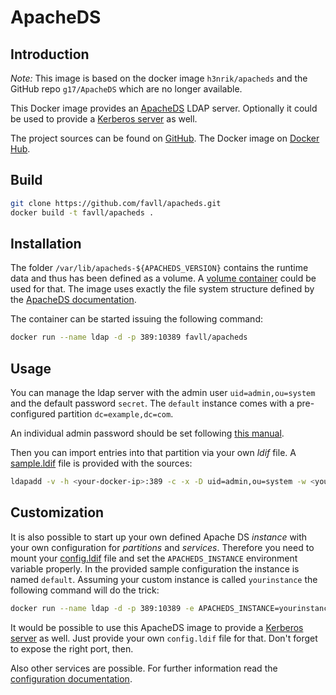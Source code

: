 # ApacheDS

## Introduction
*Note:* This image is based on the docker image `h3nrik/apacheds` and the GitHub repo `g17/ApacheDS` which are no longer available.

This Docker image provides an [ApacheDS](https://directory.apache.org/apacheds/) LDAP server. Optionally it could be used to provide a [Kerberos server](https://directory.apache.org/apacheds/advanced-ug/2.1-config-description.html#kerberos-server) as well.

The project sources can be found on [GitHub](https://github.com/favll/apacheds). The Docker image on [Docker Hub](https://registry.hub.docker.com/u/favll/apacheds/).

## Build

```bash
git clone https://github.com/favll/apacheds.git
docker build -t favll/apacheds .
```

## Installation

The folder `/var/lib/apacheds-${APACHEDS_VERSION}` contains the runtime data and thus has been defined as a volume. A [volume container](https://docs.docker.com/userguide/dockervolumes/) could be used for that. The image uses exactly the file system structure defined by the [ApacheDS documentation](https://directory.apache.org/apacheds/advanced-ug/2.2.1-debian-instance-layout.html).

The container can be started issuing the following command:

```bash
docker run --name ldap -d -p 389:10389 favll/apacheds
```

## Usage

You can manage the ldap server with the admin user `uid=admin,ou=system` and the default password `secret`. The `default` instance comes with a pre-configured partition `dc=example,dc=com`.

An individual admin password should be set following [this manual](https://directory.apache.org/apacheds/basic-ug/1.4.2-changing-admin-password.html).

Then you can import entries into that partition via your own *ldif* file. A [sample.ldif](https://github.com/favll/apacheds/blob/master/sample/sample.ldif) file is provided with the sources:

```bash
ldapadd -v -h <your-docker-ip>:389 -c -x -D uid=admin,ou=system -w <your-admin-password> -f `pwd`/sample/sample.ldif
```

## Customization

It is also possible to start up your own defined Apache DS *instance* with your own configuration for *partitions* and *services*. Therefore you need to mount your [config.ldif](https://github.com/favll/apacheds/blob/master/instance/config.ldif) file and set the `APACHEDS_INSTANCE` environment variable properly. In the provided sample configuration the instance is named `default`. Assuming your custom instance is called `yourinstance` the following command will do the trick:

```bash
docker run --name ldap -d -p 389:10389 -e APACHEDS_INSTANCE=yourinstance -v /path/to/your/config.ldif:/bootstrap/conf/config.ldif:ro favll/apacheds
```

It would be possible to use this ApacheDS image to provide a [Kerberos server](https://directory.apache.org/apacheds/advanced-ug/2.1-config-description.html#kerberos-server) as well. Just provide your own `config.ldif` file for that. Don't forget to expose the right port, then.

Also other services are possible. For further information read the [configuration documentation](https://directory.apache.org/apacheds/advanced-ug/2.1-config-description.html).

